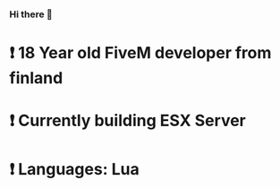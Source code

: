 ### Hi there 👋

# ❗️ 18 Year old FiveM developer from finland
# ❗️ Currently building ESX Server
# ❗️ Languages: Lua
